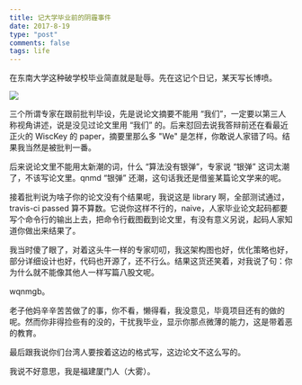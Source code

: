 ```yaml
---
title: 记大学毕业前的阴霾事件
date: 2017-8-19
type: "post"
comments: false
tags: life
---
```


在东南大学这种破学校毕业简直就是耻辱。先在这记个日记，某天写长博喷。

![](http://og0xhkmh3.bkt.clouddn.com/seu_graduation_paper.png)

三个所谓专家在跟前批判毕设，先是说论文摘要不能用 “我们”，一定要以第三人称视角讲述，说是没见过论文里用 “我们” 的。后来怼回去说我答辩前还在看最近正火的 WiscKey 的 paper，摘要里那么多 "We" 是怎样，你敢说人家错了吗。结果我当然是被批判一番。

后来说论文里不能用太新潮的词，什么 “算法没有银弹”，专家说 “银弹” 这词太潮了，不该写论文里。qnmd “银弹” 还潮，这句话我还是借鉴某篇论文学来的呢。

接着批判说为啥子你的论文没有个结果呢，我说这是 library 啊，全部测试通过，travis-ci passed 算不算数。它说你这样不行的，naive，人家毕业论文起码都要写个命令行的输出上去，把命令行截图截到论文里，有没有意义另说，起码人家知道你做出来结果了。

我当时傻了眼了，对着这头牛一样的专家叨叨，我这架构图也好，优化策略也好，部分详细设计也好，代码也开源了，还不行么。结果这货还笑着，对我说了句：你为什么就不能像其他人一样写篇八股文呢。

wqnmgb。

老子他妈辛辛苦苦做了的事，你不看，懒得看，我没意见，毕竟项目还有的做的呢。然而你非得捡些有的没的，干扰我毕业，显示你那点微薄的能力，这是带着恶的教育。

最后跟我说你们台湾人要按着这边的格式写，这边论文不这么写的。

我说不好意思，我是福建厦门人（大雾）。

